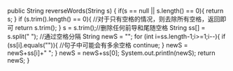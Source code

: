  public String reverseWords(String s) {
        if(s == null || s.length() == 0){
            return s;
        }
        if (s.trim().length() == 0){ //对于只有空格的情况，则去除所有空格，返回即可
            return s.trim();
        }
        s = s.trim();//删除任何前导和尾随空格
        String ss[] = s.split(" "); //通过空格分隔
        String newS = "";
        for (int i=ss.length-1;i>=1;i--){
            if (ss[i].equals("")){  //句子中可能会有多余空格
                continue;
            }
            newS = newS+ss[i]+" ";
        }
        newS = newS+ss[0];
        System.out.println(newS);
        return newS;
    }
